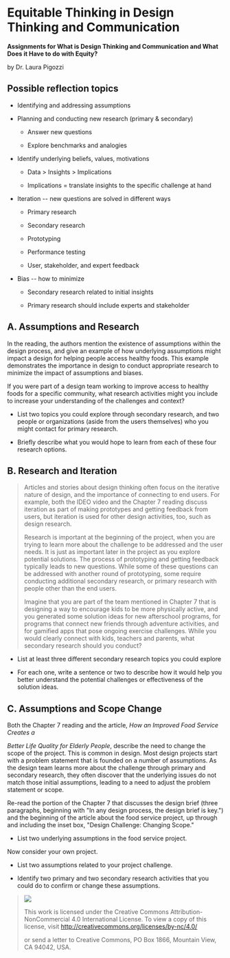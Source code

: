# Equitable Thinking in Design Thinking and Communication
**Assignments for What is Design Thinking and Communication and What Does it Have to do with Equity?**

by Dr. Laura Pigozzi

## Possible reflection topics

-   Identifying and addressing assumptions

-   Planning and conducting new research (primary & secondary)

    -   Answer new questions

    -   Explore benchmarks and analogies

-   Identify underlying beliefs, values, motivations

    -   Data \> Insights \> Implications

    -   Implications = translate insights to the specific challenge at hand

-   Iteration -- new questions are solved in different ways

    -   Primary research

    -   Secondary research

    -   Prototyping

    -   Performance testing

    -   User, stakeholder, and expert feedback

-   Bias -- how to minimize

    -   Secondary research related to initial insights

    -   Primary research should include experts and stakeholder

## A.  **Assumptions and Research**

In the reading, the authors mention the existence of assumptions within the design process, and give an example of how underlying assumptions might impact a design for helping people access healthy foods. This example demonstrates the importance in design to conduct appropriate research to minimize the impact of assumptions and biases.

If you were part of a design team working to improve access to healthy foods for a specific community, what research activities might you include to increase your understanding of the challenges and context?

-   List two topics you could explore through secondary research, and two people or organizations (aside from the users themselves) who you might contact for primary research.

-   Briefly describe what you would hope to learn from each of these four research options.

## B.  **Research and Iteration**

> Articles and stories about design thinking often focus on the iterative nature of design, and the importance of connecting to end users. For example, both the IDEO video and the Chapter 7 reading discuss iteration as part of making prototypes and getting feedback from users, but iteration is used for other design activities, too, such as design research.
>
> Research is important at the beginning of the project, when you are trying to learn more about the challenge to be addressed and the user needs. It is just as important later in the project as you explore potential solutions. The process of prototyping and getting feedback typically leads to new questions. While some of these questions can be addressed with another round of prototyping, some require conducting additional secondary research, or primary research with people other than the end users.
>
> Imagine that you are part of the team mentioned in Chapter 7 that is designing a way to encourage kids to be more physically active, and you generated some solution ideas for new afterschool programs, for programs that connect new friends through adventure activities, and for gamified apps that pose ongoing exercise challenges. While you would clearly connect with kids, teachers and parents, what secondary research should you conduct?

-   List at least three different secondary research topics you could explore

-   For each one, write a sentence or two to describe how it would help you better understand the potential challenges or effectiveness of the solution ideas.

## C.  **Assumptions and Scope Change**

Both the Chapter 7 reading and the article, *How an Improved Food Service Creates a*

*Better Life Quality for Elderly People*, describe the need to change the scope of the project. This is common in design. Most design projects start with a problem statement that is founded on a number of assumptions. As the design team learns more about the challenge through primary and secondary research, they often discover that the underlying issues do not match those initial assumptions, leading to a need to adjust the problem statement or scope.

Re-read the portion of the Chapter 7 that discusses the design brief (three paragraphs, beginning with "In any design process, the design brief is key.") and the beginning of the article about the food service project, up through and including the inset box, "Design Challenge: Changing Scope."

-   List two underlying assumptions in the food service project.

Now consider your own project.

-   List two assumptions related to your project challenge.

-   Identify two primary and two secondary research activities that you could do to confirm or change these assumptions.

> ![](_static/chapter1/1.png)
>
> This work is licensed under the Creative Commons Attribution-NonCommercial 4.0 International License. To view a copy of this license, visit <http://creativecommons.org/licenses/by-nc/4.0/>
>
> or send a letter to Creative Commons, PO Box 1866, Mountain View, CA 94042, USA.
